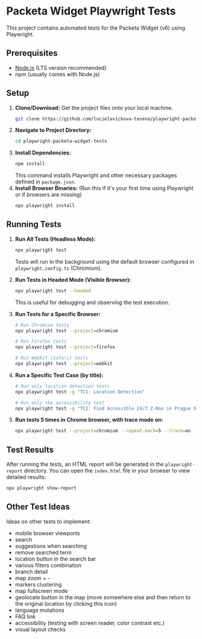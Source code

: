 # Packeta Widget Playwright Tests

This project contains automated tests for the Packeta Widget (v6) using Playwright.

## Prerequisites

*   [Node.js](https://nodejs.org/) (LTS version recommended)
*   npm (usually comes with Node.js) 

## Setup

1.  **Clone/Download:** Get the project files onto your local machine.
    ```bash
    git clone https://github.com/lucielavickova-tesena/playwright-packeta-widget-tests.git
    ```
2.  **Navigate to Project Directory:**
    ```bash
    cd playwright-packeta-widget-tests
    ```
3.  **Install Dependencies:**
    ```bash
    npm install
    ```
    This command installs Playwright and other necessary packages defined in `package.json`.
4.  **Install Browser Binaries:** (Run this if it's your first time using Playwright or if browsers are missing)
    ```bash
    npx playwright install
    ```

## Running Tests

1.  **Run All Tests (Headless Mode):**
    ```bash
    npx playwright test
    ```
    Tests will run in the background using the default browser configured in `playwright.config.ts` (Chromium).

2.  **Run Tests in Headed Mode (Visible Browser):**
    ```bash
    npx playwright test --headed
    ```
    This is useful for debugging and observing the test execution.

3.  **Run Tests for a Specific Browser:**
    ```bash
    # Run Chromium tests
    npx playwright test --project=chromium

    # Run Firefox tests 
    npx playwright test --project=firefox

    # Run Webkit (Safari) tests 
    npx playwright test --project=webkit
    ```

5.  **Run a Specific Test Case (by title):**
    ```bash
    # Run only location detection tests
    npx playwright test -g "TC1: Location Detection"

    # Run only the accessibility test
    npx playwright test -g "TC2: Find Accessible 24/7 Z-Box in Prague 9" 
    ```
    
6.  **Run tests 5 times in Chrome browser, with trace mode on:**
    ```bash
    npx playwright test --project=chromium --repeat-each=5 --trace=on
    ```

## Test Results

After running the tests, an HTML report will be generated in the `playwright-report` directory. You can open the `index.html` file in your browser to view detailed results:

```bash
npx playwright show-report
```

## Other Test Ideas
Ideas on other tests to implement:
- mobile browser viewports
- search
- suggestions when searching
- remove searched term
- location button in the search bar
- various filters combination
- branch detail
- map zoom + -
- markers clustering
- map fullscreen mode
- geolocate button in the map (move somewhere else and then return to the original location by clicking this icon)
- language mutations
- FAQ link
- accessibility (testing with screen reader, color contrast etc.)
- visual layout checks
